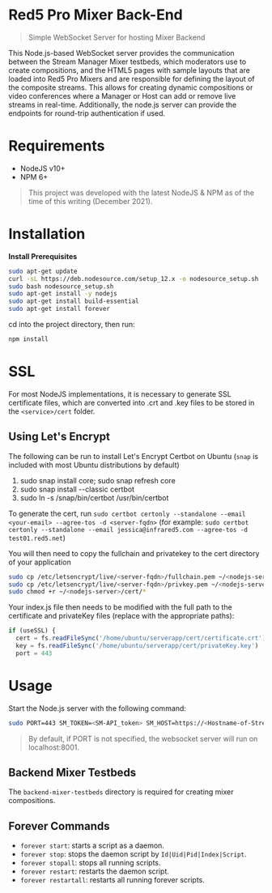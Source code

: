# Red5 Pro Mixer Back-End

> Simple WebSocket Server for hosting Mixer Backend

This Node.js-based WebSocket server provides the communication between the Stream Manager Mixer testbeds, which moderators use to create compositions, and the HTML5 pages with sample layouts that are loaded into Red5 Pro Mixers and are responsible for defining the layout of the composite streams. This allows for creating dynamic compositions or video conferences where a Manager or Host can add or remove live streams in real-time. Additionally, the node.js server can provide the endpoints for round-trip authentication if used.

# Requirements

* NodeJS v10+
* NPM 6+

> This project was developed with the latest NodeJS & NPM as of the time of this writing (December 2021).

# Installation

**Install Prerequisites**

```sh
sudo apt-get update
curl -sL https://deb.nodesource.com/setup_12.x -o nodesource_setup.sh
sudo bash nodesource_setup.sh
sudo apt-get install -y nodejs
sudo apt-get install build-essential
sudo apt-get install forever
```

cd into the project directory, then run:

```sh
npm install
```

# SSL

For most NodeJS implementations, it is necessary to generate SSL certificate files, which are converted into .crt and .key files to be stored in the `<service>/cert` folder.

## Using Let's Encrypt

The following can be run to install Let's Encrypt Certbot on Ubuntu (`snap` is included with most Ubuntu distributions by default)

1.	sudo snap install core; sudo snap refresh core
2.	sudo snap install --classic certbot
3.	sudo ln -s /snap/bin/certbot /usr/bin/certbot

To generate the cert, run `sudo certbot certonly --standalone --email <your-email> --agree-tos -d <server-fqdn>`  (for example: `sudo certbot certonly --standalone --email jessica@infrared5.com --agree-tos -d test01.red5.net`)

You will then need to copy the fullchain and privatekey to the cert directory of your application

```sh
sudo cp /etc/letsencrypt/live/<server-fqdn>/fullchain.pem ~/<nodejs-server>/cert/certificate.crt
sudo cp /etc/letsencrypt/live/<server-fqdn>/privkey.pem ~/<nodejs-server>/cert/privateKey.key
sudo chmod +r ~/<nodejs-server>/cert/*
```

Your index.js file then needs to be modified with the full path to the certificate and privateKey files (replace with the appropriate paths):

```js
if (useSSL) {
  cert = fs.readFileSync('/home/ubuntu/serverapp/cert/certificate.crt')
  key = fs.readFileSync('/home/ubuntu/serverapp/cert/privateKey.key')
  port = 443
```

# Usage

Start the Node.js server with the following command:

```sh
sudo PORT=443 SM_TOKEN=<SM-API_token> SM_HOST=https://<Hostname-of-Stream-Manager> CERT=<path-to-fullchain.pem> KEY=<path-to-private-key.pem> forever start index.js 
```

> By default, if PORT is not specified, the websocket server will run on localhost:8001.

## Backend Mixer Testbeds

The `backend-mixer-testbeds` directory is required for creating mixer compositions.

## Forever Commands

* `forever start`: starts a script as a daemon.
* `forever stop`: stops the daemon script by `Id|Uid|Pid|Index|Script`.
* `forever stopall`: stops all running scripts.
* `forever restart`: restarts the daemon script.
* `forever restartall`: restarts all running forever scripts.

